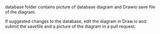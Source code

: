 database folder contains picture of database diagram and Drawio save file of the diagram. 

If suggested changes to the database, edit the diagram in Draw.io and submit the savefile and a picture of the diagram in a pull request.